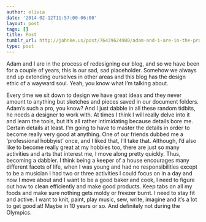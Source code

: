 ```yaml
---
author: olivia
date: '2014-02-12T11:57:00-06:00'
layout: post
tags: []
title: Post
tumblr_url: http://jahnke.us/post/76439624980/adam-and-i-are-in-the-process-of-redesigning-our
type: post
---
```


Adam and I are in the process of redesigning our blog, and so we have been for a couple of years, this is our sad, sad placeholder. Somehow we always end up extending ourselves in other areas and this blog has the design ethic of a wayward soul. Yeah, you know what I’m talking about. 

Every time we sit down to design we have great ideas and they never amount to anything but sketches and pieces saved in our document folders. Adam’s such a pro, you know? And I just dabble in all these random tidbits, he needs a designer to work with. At times I think I will really delve into it and learn the tools, but it’s all rather intimidating because details bore me. Certain details at least. I’m going to have to master the details in order to become really very good at anything. One of our friends dubbed me a ‘professional hobbyist’ once, and I liked that, I’ll take that. Although, I’d also like to become really great at my hobbies too, there are just so many activities and arts that interest me, I move along pretty quickly. Thus, becoming a dabbler. I think being a keeper of a house encourages many different facets of life, when I was young and had no responsibilities except to be a musician I had two or three activities I could focus on in a day and now I move about and I want to be a good baker and cook, I need to figure out how to clean efficiently and make good products. Keep tabs on all my foods and make sure nothing gets moldy or freezer burnt. I need to stay fit and active. I want to knit, paint, play music, sew, write, imagine and it’s a lot to get good at! Maybe in 10 years or so. And definitely not during the Olympics. 
